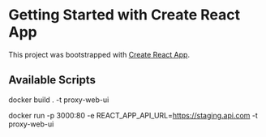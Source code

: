 # Getting Started with Create React App

This project was bootstrapped with [Create React App](https://github.com/facebook/create-react-app).

## Available Scripts

docker build . -t proxy-web-ui

docker run -p 3000:80 -e REACT_APP_API_URL=https://staging.api.com -t proxy-web-ui